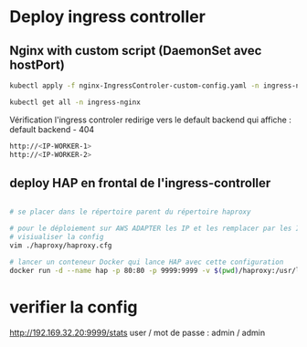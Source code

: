 # Deploy ingress controller

## Nginx with custom script (DaemonSet avec hostPort)

```sh
kubectl apply -f nginx-IngressControler-custom-config.yaml -n ingress-nginx

kubectl get all -n ingress-nginx
```

Vérification l'ingress controler redirige vers le default backend qui affiche : default backend - 404

```sh
http://<IP-WORKER-1>
http://<IP-WORKER-2>
```


## deploy HAP en frontal de l'ingress-controller

```sh

# se placer dans le répertoire parent du répertoire haproxy

# pour le déploiement sur AWS ADAPTER les IP et les remplacer par les IP PRIVEE des deux worker
# visiualiser la config
vim ./haproxy/haproxy.cfg

# lancer un conteneur Docker qui lance HAP avec cette configuration
docker run -d --name hap -p 80:80 -p 9999:9999 -v $(pwd)/haproxy:/usr/local/etc/haproxy:ro --restart=unless-stopped haproxy:1.8.9-alpine


```

# verifier la config

http://192.169.32.20:9999/stats
user / mot de passe : admin / admin 

